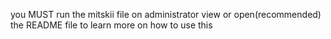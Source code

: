 you MUST run the mitskii file on administrator view or open(recommended) the README file to learn more on how to use this

